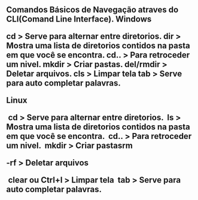 

<h2>
   Comandos Básicos de Navegação atraves do CLI(Comand Line Interface).
Windows          

   cd                 > Serve para alternar entre diretorios.
   dir                > Mostra uma lista de diretorios contidos na pasta em que você se encontra.
   cd..               > Para retroceder um nivel.
   mkdir           > Criar pastas.
   del/rmdir    > Deletar arquivos.
   cls                > Limpar tela
    tab               > Serve para auto completar palavras.



 Linux 

​    cd         > Serve para alternar entre diretorios.
​     ls          > Mostra uma lista de diretorios contidos na pasta em que você se encontra.
​    cd..        > Para retroceder um nivel.
​    mkdir   > Criar pastasrm  

   -rf          > Deletar arquivos

​    clear ou Ctrl+l > Limpar tela
​    tab       > Serve para auto completar palavras.   

</h2>



<h3/>

